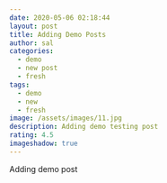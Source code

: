 ```yaml
---
date: 2020-05-06 02:18:44
layout: post
title: Adding Demo Posts
author: sal
categories:
  - demo
  - new post
  - fresh
tags:
  - demo
  - new
  - fresh
image: /assets/images/11.jpg
description: Adding demo testing post
rating: 4.5
imageshadow: true
---
```

Adding demo post